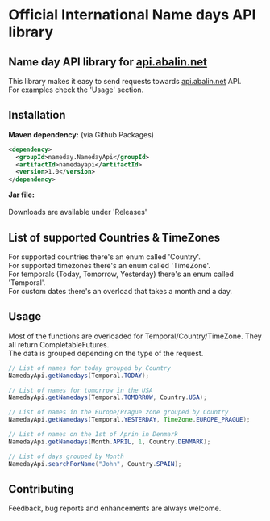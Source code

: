 # Official International Name days API library

## Name day API library for [api.abalin.net](https://api.abalin.net)

This library makes it easy to send requests towards [api.abalin.net](https://api.abalin.net) API.  
For examples check the 'Usage' section.

## Installation

**Maven dependency:** (via Github Packages)

```xml
<dependency>
  <groupId>nameday.NamedayApi</groupId>
  <artifactId>namedayapi</artifactId>
  <version>1.0</version>
</dependency>
```

**Jar file:**
<br><br>
Downloads are available under 'Releases'

## List of supported Countries & TimeZones

For supported countries there's an enum called 'Country'.  
For supported timezones there's an enum called 'TimeZone'.  
For temporals (Today, Tomorrow, Yesterday) there's an enum called 'Temporal'.  
For custom dates there's an overload that takes a month and a day.

## Usage

Most of the functions are overloaded for Temporal/Country/TimeZone. They all return CompletableFutures.  
The data is grouped depending on the type of the request.

```java
// List of names for today grouped by Country
NamedayApi.getNamedays(Temporal.TODAY);

// List of names for tomorrow in the USA
NamedayApi.getNamedays(Temporal.TOMORROW, Country.USA);

// List of names in the Europe/Prague zone grouped by Country
NamedayApi.getNamedays(Temporal.YESTERDAY, TimeZone.EUROPE_PRAGUE);

// List of names on the 1st of Aprin in Denmark
NamedayApi.getNamedays(Month.APRIL, 1, Country.DENMARK);

// List of days grouped by Month
NamedayApi.searchForName("John", Country.SPAIN);
```

## Contributing

Feedback, bug reports and enhancements are always welcome.